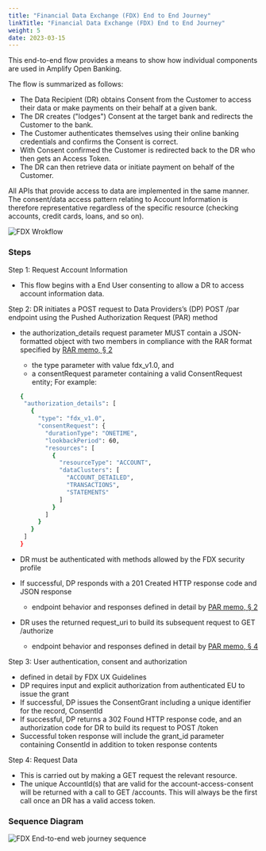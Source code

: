 ```yaml
---
title: "Financial Data Exchange (FDX) End to End Journey"
linkTitle: "Financial Data Exchange (FDX) End to End Journey"
weight: 5
date: 2023-03-15
---
```


This end-to-end flow provides a means to show how individual components are used in Amplify Open Banking.

The flow is summarized as follows:

* The Data Recipient (DR) obtains Consent from the Customer to access their data or make payments on their behalf at a given bank.
* The DR creates ("lodges") Consent at the target bank and redirects the Customer to the bank.
* The Customer authenticates themselves using their online banking credentials and confirms the Consent is correct.
* With Consent confirmed the Customer is redirected back to the DR who then gets an Access Token.
* The DR can then retrieve data or initiate payment on behalf of the Customer.

All APIs that provide access to data are implemented in the same manner. The consent/data access pattern relating to Account Information is therefore representative regardless of the specific resource (checking accounts, credit cards, loans, and so on).

![FDX Wrokflow](/Images/FDX_Workflow.png)

### Steps

Step 1: Request Account Information

* This flow begins with a End User consenting to allow a DR to access account information data.

Step 2: DR initiates a POST request to Data Providers’s (DP) POST /par endpoint using the Pushed Authorization Request (PAR) method

* the authorization_details request parameter MUST contain a JSON-formatted object with two members in compliance with the RAR format specified by [RAR memo, § 2](https://datatracker.ietf.org/doc/html/draft-ietf-oauth-rar#section-2)
    * the type parameter with value fdx_v1.0, and
    * a consentRequest parameter containing a valid ConsentRequest entity; For example:

  ```bash
  {
   "authorization_details": [
     {
       "type": "fdx_v1.0",
       "consentRequest": {
         "durationType": "ONETIME",
         "lookbackPeriod": 60,
         "resources": [
           {
             "resourceType": "ACCOUNT",
             "dataClusters": [
               "ACCOUNT_DETAILED",
               "TRANSACTIONS",
               "STATEMENTS"
             ]
           }
         ]
       }
     }
   ]
  }
  ```

* DR must be authenticated with methods allowed by the FDX security profile
* If successful, DP responds with a 201 Created HTTP response code and JSON response
    * endpoint behavior and responses defined in detail by [PAR memo, § 2](https://datatracker.ietf.org/doc/html/draft-ietf-oauth-par#section-2)
* DR uses the returned request_uri to build its subsequent request to GET /authorize
    * endpoint behavior and responses defined in detail by [PAR memo, § 4](https://datatracker.ietf.org/doc/html/draft-ietf-oauth-par#section-4)

Step 3: User authentication, consent and authorization

* defined in detail by FDX UX Guidelines
* DP requires input and explicit authorization from authenticated EU to issue the grant
* If successful, DP issues the ConsentGrant including a unique identifier for the record, ConsentId
* If successful, DP returns a 302 Found HTTP response code, and an authorization code for DR to build its request to POST /token
* Successful token response will include the grant_id parameter containing ConsentId in addition to token response contents

Step 4: Request Data

* This is carried out by making a GET request the relevant resource.
* The unique AccountId(s) that are valid for the account-access-consent will be returned with a call to GET /accounts. This will always be the first call once an DR has a valid access token.

### Sequence Diagram

![FDX End-to-end web journey sequence](/Images/FDX_Web_Journey_Sequence.svg)